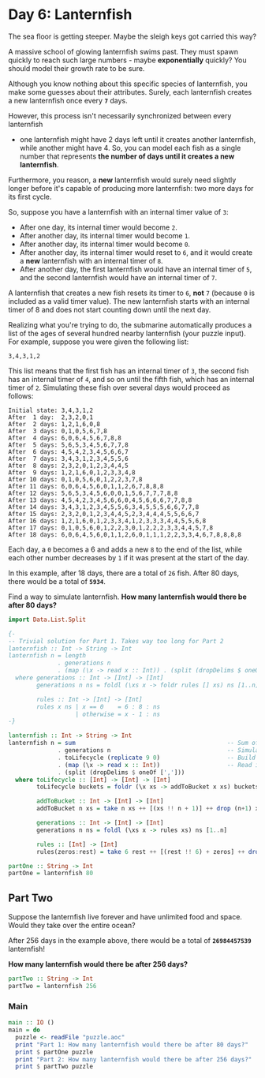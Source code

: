 # Day 6: Lanternfish

The sea floor is getting steeper. Maybe the sleigh keys got carried this way?

A massive school of glowing lanternfish swims past. They must spawn quickly to
reach such large numbers - maybe **exponentially** quickly? You should model
their growth rate to be sure.

Although you know nothing about this specific species of lanternfish, you make
some guesses about their attributes. Surely, each lanternfish creates a new
lanternfish once every **`7`** days.

However, this process isn't necessarily synchronized between every lanternfish
- one lanternfish might have 2 days left until it creates another lanternfish,
while another might have 4. So, you can model each fish as a single number that
represents **the number of days until it creates a new lanternfish**.

Furthermore, you reason, a **new** lanternfish would surely need slightly
longer before it's capable of producing more lanternfish: two more days for its
first cycle.

So, suppose you have a lanternfish with an internal timer value of `3`:

- After one day, its internal timer would become `2`.
- After another day, its internal timer would become `1`.
- After another day, its internal timer would become `0`.
- After another day, its internal timer would reset to `6`, and it would create
  a **new** lanternfish with an internal timer of `8`.
- After another day, the first lanternfish would have an internal timer of `5`,
  and the second lanternfish would have an internal timer of `7`.

A lanternfish that creates a new fish resets its timer to `6`, **not** `7`
(because `0` is included as a valid timer value). The new lanternfish starts
with an internal timer of 8 and does not start counting down until the next
day.

Realizing what you're trying to do, the submarine automatically produces a list
of the ages of several hundred nearby lanternfish (your puzzle input). For
example, suppose you were given the following list:

```
3,4,3,1,2 
```

This list means that the first fish has an internal timer of `3`, the second
fish has an internal timer of `4`, and so on until the fifth fish, which has an
internal timer of `2`. Simulating these fish over several days would proceed as
follows:

```
Initial state: 3,4,3,1,2
After  1 day:  2,3,2,0,1
After  2 days: 1,2,1,6,0,8
After  3 days: 0,1,0,5,6,7,8
After  4 days: 6,0,6,4,5,6,7,8,8
After  5 days: 5,6,5,3,4,5,6,7,7,8
After  6 days: 4,5,4,2,3,4,5,6,6,7
After  7 days: 3,4,3,1,2,3,4,5,5,6
After  8 days: 2,3,2,0,1,2,3,4,4,5
After  9 days: 1,2,1,6,0,1,2,3,3,4,8
After 10 days: 0,1,0,5,6,0,1,2,2,3,7,8
After 11 days: 6,0,6,4,5,6,0,1,1,2,6,7,8,8,8
After 12 days: 5,6,5,3,4,5,6,0,0,1,5,6,7,7,7,8,8
After 13 days: 4,5,4,2,3,4,5,6,6,0,4,5,6,6,6,7,7,8,8
After 14 days: 3,4,3,1,2,3,4,5,5,6,3,4,5,5,5,6,6,7,7,8
After 15 days: 2,3,2,0,1,2,3,4,4,5,2,3,4,4,4,5,5,6,6,7
After 16 days: 1,2,1,6,0,1,2,3,3,4,1,2,3,3,3,4,4,5,5,6,8
After 17 days: 0,1,0,5,6,0,1,2,2,3,0,1,2,2,2,3,3,4,4,5,7,8
After 18 days: 6,0,6,4,5,6,0,1,1,2,6,0,1,1,1,2,2,3,3,4,6,7,8,8,8,8
```

Each day, a `0` becomes a 6 and adds a new `8` to the end of the list, while
each other number decreases by `1` if it was present at the start of the day.

In this example, after 18 days, there are a total of `26` fish. After 80 days,
there would be a total of **`5934`**.

Find a way to simulate lanternfish. **How many lanternfish would there be after
80 days?**

```haskell
import Data.List.Split

{-
-- Trivial solution for Part 1. Takes way too long for Part 2
lanternfish :: Int -> String -> Int
lanternfish n = length
              . generations n
              . (map (\x -> read x :: Int)) . (split (dropDelims $ oneOf [',']))
  where generations :: Int -> [Int] -> [Int]
        generations n ns = foldl (\xs x -> foldr rules [] xs) ns [1..n]

        rules :: Int -> [Int] -> [Int]
        rules x ns | x == 0    = 6 : 8 : ns
                   | otherwise = x - 1 : ns
-}

lanternfish :: Int -> String -> Int
lanternfish n = sum                                           -- Sum of Buckets
              . generations n                                 -- Simulate days
              . toLifecycle (replicate 9 0)                   -- Build Lifecycle buckets
              . (map (\x -> read x :: Int))                   -- Read input
              . (split (dropDelims $ oneOf [','])) 
  where toLifecycle :: [Int] -> [Int] -> [Int]
        toLifecycle buckets = foldr (\x xs -> addToBucket x xs) buckets 

        addToBucket :: Int -> [Int] -> [Int]
        addToBucket n xs = take n xs ++ [(xs !! n + 1)] ++ drop (n+1) xs

        generations :: Int -> [Int] -> [Int]
        generations n ns = foldl (\xs x -> rules xs) ns [1..n]

        rules :: [Int] -> [Int]
        rules(zeros:rest) = take 6 rest ++ [(rest !! 6) + zeros] ++ drop 7 rest ++ [zeros]

partOne :: String -> Int
partOne = lanternfish 80
```

## Part Two
Suppose the lanternfish live forever and have unlimited food and space. Would
they take over the entire ocean?

After 256 days in the example above, there would be a total of
**`26984457539`** lanternfish!

**How many lanternfish would there be after 256 days?**

```haskell
partTwo :: String -> Int
partTwo = lanternfish 256
```

### Main

```haskell
main :: IO ()
main = do
  puzzle <- readFile "puzzle.aoc"
  print "Part 1: How many lanternfish would there be after 80 days?"
  print $ partOne puzzle
  print "Part 2: How many lanternfish would there be after 256 days?"
  print $ partTwo puzzle
```
